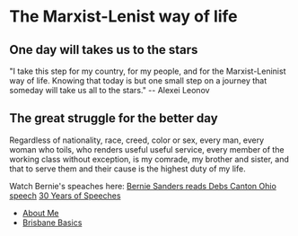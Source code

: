 # The Marxist-Lenist way of life

## One day will takes us to the stars 

"I take this step for my country, for my people, and for the Marxist-Leninist way of life. Knowing that today is but one small step on a journey that someday will take us all to the stars." -- Alexei Leonov

## The great struggle for the better day

Regardless of nationality, race, creed, color or sex, every man, every woman who toils, who renders useful useful service, every member of the working class without exception, is my comrade, my brother and sister, and that to serve them and their cause is the highest duty of my life.

Watch Bernie's speaches here:
[Bernie Sanders reads Debs Canton Ohio speech](https://youtu.be/DmsODPlwdVI)
[30 Years of Speeches](https://youtu.be/SYxZfksAyco)

- [About Me](about-me.md)
- [Brisbane Basics](brisbane-basics.md)
